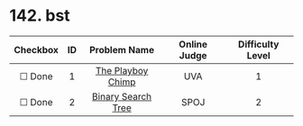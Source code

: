# 142. bst


| Checkbox | ID | Problem Name|Online Judge|Difficulty Level|
|:---:|:---:|:---:|:---:|:---:|
|&#9744; Done|1|[The Playboy Chimp](https://uva.onlinejudge.org/index.php?option=onlinejudge&page=show_problem&problem=1552)|UVA|1|
|&#9744; Done|2|[Binary Search Tree](http://www.spoj.com/problems/BST/)|SPOJ|2|
